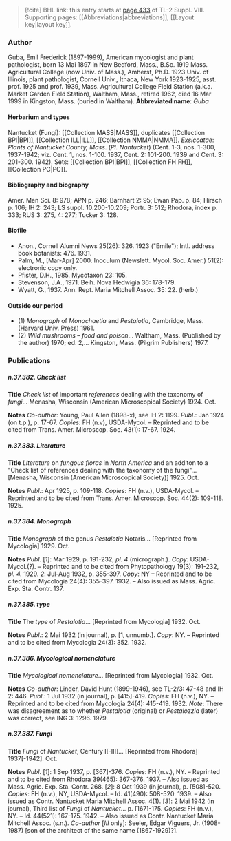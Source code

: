 > [!cite] BHL link: this entry starts at [page 433](https://www.biodiversitylibrary.org/page/33258911) of TL-2 Suppl. VIII.
> Supporting pages: [[Abbreviations|abbreviations]], [[Layout key|layout key]].

### Author

Guba, Emil Frederick (1897-1999), American mycologist and plant pathologist, born 13 Mai 1897 in New Bedford, Mass., B.Sc. 1919 Mass. Agricultural College (now Univ. of Mass.), Amherst, Ph.D. 1923 Univ. of Illinois, plant pathologist, Cornell Univ., Ithaca, New York 1923-1925, asst. prof. 1925 and prof. 1939, Mass. Agricultural College Field Station (a.k.a. Market Garden Field Station), Waltham, Mass., retired 1962, died 16 Mar 1999 in Kingston, Mass. (buried in Waltham). 
**Abbreviated name**: *Guba*

#### Herbarium and types

Nantucket (Fungi): [[Collection MASS|MASS]], duplicates [[Collection BPI|BPI]], [[Collection ILL|ILL]], [[Collection NMMA|NMMA]].
*Exsiccatae*: *Plants of Nantucket County, Mass*. (*Pl. Nantucket*) (Cent. 1-3, nos. 1-300, 1937-1942; viz. Cent. 1, nos. 1-100. 1937, Cent. 2: 101-200. 1939 and Cent. 3: 201-300. 1942). Sets: [[Collection BPI|BPI]], [[Collection FH|FH]], [[Collection PC|PC]].

#### Bibliography and biography

Amer. Men Sci. 8: 978; APN p. 246; Barnhart 2: 95; Ewan Pap. p. 84; Hirsch p. 106; IH 2: 243; LS suppl. 10.200-10.209; Portr. 3: 512; Rhodora, index p. 333; RUS 3: 275, 4: 277; Tucker 3: 128.

#### Biofile

- Anon., Cornell Alumni News 25(26): 326. 1923 ("Emile"); Intl. address book botanists: 476. 1931.
- Palm, M., \[Mar-Apr\] 2000. Inoculum (Newslett. Mycol. Soc. Amer.) 51(2): electronic copy only.
- Pfister, D.H., 1985. Mycotaxon 23: 105.
- Stevenson, J.A., 1971. Beih. Nova Hedwigia 36: 178-179.
- Wyatt, G., 1937. Ann. Rept. Maria Mitchell Assoc. 35: 22. (herb.)

#### Outside our period

- (1) *Monograph* of *Monochaetia* and *Pestalotia*, Cambridge, Mass. (Harvard Univ. Press) 1961.
- (2) *Wild mushrooms – food and poison*... Waltham, Mass. (Published by the author) 1970; ed. 2,... Kingston, Mass. (Pilgrim Publishers) 1977.

### Publications

##### n.37.382. Check list

**Title**
*Check list* of important *references* dealing with the taxonomy of *fungi*... Menasha, Wisconsin (American Microscopical Society) 1924. Oct.

**Notes**
*Co-author*: Young, Paul Allen (1898-x), see IH 2: 1199.
*Publ*.: Jan 1924 (on t.p.), p. 17-67. *Copies*: FH (n.v), USDA-Mycol. – Reprinted and to be cited from Trans. Amer. Microscop. Soc. 43(1): 17-67. 1924.

##### n.37.383. Literature

**Title**
*Literature* on *fungous floras* in *North America* and an additon to a "Check list of references dealing with the taxonomy of the fungi"... \[Menasha, Wisconsin (American Microscopical Society)\] 1925. Oct.

**Notes**
*Publ*.: Apr 1925, p. 109-118. *Copies*: FH (n.v.), USDA-Mycol. – Reprinted and to be cited from Trans. Amer. Microscop. Soc. 44(2): 109-118. 1925.

##### n.37.384. Monograph

**Title**
*Monograph* of the genus *Pestalotia* Notaris... \[Reprinted from Mycologia\] 1929. Oct.

**Notes**
*Publ*. \[*1*\]: Mar 1929, p. 191-232, *pl. 4* (micrograph.). *Copy*: USDA-Mycol.(?). – Reprinted and to be cited from Phytopathology 19(3): 191-232, *pl. 4.* 1929.
*2*: Jul-Aug 1932, p. 355-397. *Copy*: NY – Reprinted and to be cited from Mycologia 24(4): 355-397. 1932. – Also issued as Mass. Agric. Exp. Sta. Contr. 137.

##### n.37.385. type

**Title**
The *type* of *Pestalotia*... \[Reprinted from Mycologia\] 1932. Oct.

**Notes**
*Publ*.: 2 Mai 1932 (in journal), p. \[1, unnumb.\]. *Copy*: NY. – Reprinted and to be cited from Mycologia 24(3): 352. 1932.

##### n.37.386. Mycological nomenclature

**Title**
*Mycological nomenclature*... \[Reprinted from Mycologia\] 1932. Oct.

**Notes**
*Co-author*: Linder, David Hunt (1899-1946), see TL-2/3: 47-48 and IH 2: 446.
*Publ*.: 1 Jul 1932 (in journal), p. \[415\]-419. *Copies*: FH (n.v.), NY. – Reprinted and to be cited from Mycologia 24(4): 415-419. 1932.
*Note*: There was disagreement as to whether *Pestalotia* (original) or *Pestalozzia* (later) was correct, see ING 3: 1296. 1979.

##### n.37.387. Fungi

**Title**
*Fungi* of *Nantucket*, Century I\[-III\]... \[Reprinted from Rhodora\] 1937\[-1942\]. Oct.

**Notes**
*Publ*. \[*1*\]: 1 Sep 1937, p. \[367\]-376. *Copies*: FH (n.v.), NY. – Reprinted and to be cited from Rhodora 39(465): 367-376. 1937. – Also issued as Mass. Agric. Exp. Sta. Contr. 268.
\[*2*\]: 8 Oct 1939 (in journal), p. \[508\]-520. *Copies*: FH (n.v.), NY, USDA-Mycol. – Id. 41(490): 508-520. 1939. – Also issued as Contr. Nantucket Maria Mitchell Assoc. 4(1).
\[*3*\]: 2 Mai 1942 (in journal), Third list of *Fungi* of *Nantucket*... p. \[167\]-175. *Copies*: FH (n.v.), NY. – Id. 44(521): 167-175. 1942. – Also issued as Contr. Nantucket Maria Mitchell Assoc. (s.n.).
*Co-author* \[*III* only\]: Seeler, Edgar Viguers, Jr. (1908-1987) \[son of the architect of the same name (1867-1929)?\].

